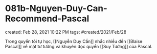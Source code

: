 # 081b-Nguyen-Duy-Can-Recommend-Pascal

created: Feb 28, 2021 10:22 PM
tags: #created/2021/Feb/28

Trong quyển tôi tự học, [[Nguyễn Duy Cần]] nhắc nhiều đến [[Blaise Pascal]] về mặt tư tưởng và khuyên đọc quyển [[Suy Tưởng]] của Pascal. 